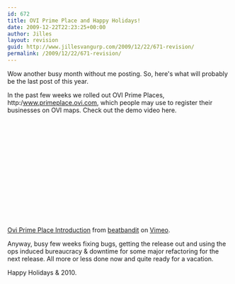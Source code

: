 ```yaml
---
id: 672
title: OVI Prime Place and Happy Holidays!
date: 2009-12-22T22:23:25+00:00
author: Jilles
layout: revision
guid: http://www.jillesvangurp.com/2009/12/22/671-revision/
permalink: /2009/12/22/671-revision/
---
```

Wow another busy month without me posting. So, here's what will probably be the last post of this year.

In the past few weeks we rolled out OVI Prime Places, http:/www.primeplace.ovi.com, which people may use to register their businesses on OVI maps. Check out the demo video here.

<object width="400" height="225"><param name="allowfullscreen" value="true" /><param name="allowscriptaccess" value="always" /><param name="movie" value="http://vimeo.com/moogaloop.swf?clip_id=8241827&amp;server=vimeo.com&amp;show_title=1&amp;show_byline=1&amp;show_portrait=0&amp;color=&amp;fullscreen=1" /><embed src="http://vimeo.com/moogaloop.swf?clip_id=8241827&amp;server=vimeo.com&amp;show_title=1&amp;show_byline=1&amp;show_portrait=0&amp;color=&amp;fullscreen=1" type="application/x-shockwave-flash" allowfullscreen="true" allowscriptaccess="always" width="400" height="225"></embed></object><p><a href="http://vimeo.com/8241827">Ovi Prime Place Introduction</a> from <a href="http://vimeo.com/beatbandit">beatbandit</a> on <a href="http://vimeo.com">Vimeo</a>.</p>

Anyway, busy few weeks fixing bugs, getting the release out and using the ops induced bureaucracy & downtime for some major refactoring for the next release. All more or less done now and quite ready for a vacation.

Happy Holidays & 2010.